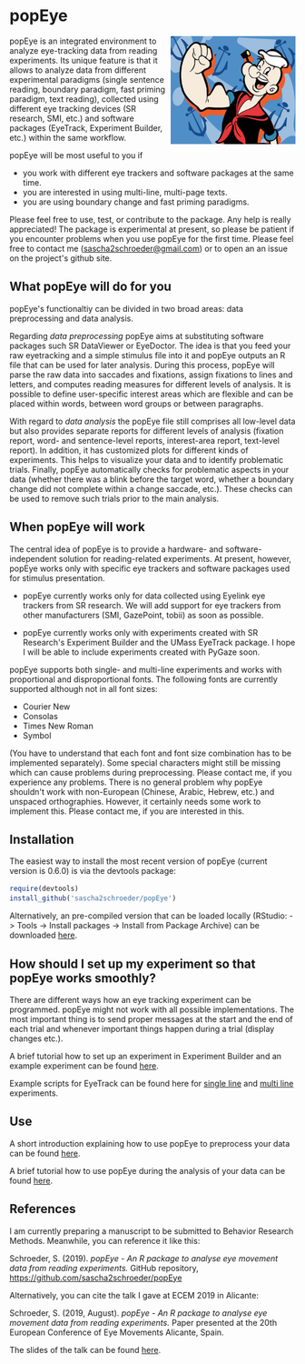 # popEye

<img align="right" width="220" height="190" src="materials/popeye1.jpg?raw=true">

popEye is an integrated environment to analyze eye-tracking data from reading experiments. Its unique feature is that it allows to analyze data from different experimental paradigms (single sentence reading, boundary paradigm, fast priming paradigm, text reading), collected using different eye tracking devices (SR research, SMI, etc.) and software packages (EyeTrack, Experiment Builder, etc.) within the same workflow.

popEye will be most useful to you if
- you work with different eye trackers and software packages at the same time.
- you are interested in using multi-line, multi-page texts.
- you are using boundary change and fast priming paradigms. 

Please feel free to use, test, or contribute to the package. Any help is really appreciated! The package is experimental at present, so please be patient if you encounter problems when you use popEye for the first time. Please feel free to contact me (sascha2schroeder@gmail.com) or to open an an issue on the project's github site.


## What popEye will do for you


popEye's functionaltiy can be divided in two broad areas: data preprocessing 
and data analysis.

Regarding *data preprocessing* popEye aims at substituting software packages such
SR DataViewer or EyeDoctor. The idea is that you feed your raw eyetracking and a
simple stimulus file into it and popEye outputs an R file that can be used for later analysis. 
During this process, popEye will parse the raw data into saccades and fixations,
assign fixations to lines and letters, and computes reading measures for different levels of analysis. 
It is possible to define user-specific interest areas which are flexible and can be placed within words, 
between word groups or between paragraphs.

With regard to *data analysis* the popEye file still comprises all low-level data but also 
provides separate reports for different levels of analysis (fixation report, word-
and sentence-level reports, interest-area report, text-level report). In addition, 
it has customized plots for different kinds of experiments. This helps to visualize 
your data and to identify problematic trials. Finally, popEye automatically checks 
for problematic aspects in your data (whether there was a blink before the target word, 
whether a boundary change did not complete within a change saccade, etc.). These checks
can be used to remove such trials prior to the main analysis.


## When popEye will work

The central idea of popEye is to provide a hardware- and software-independent solution
for reading-related experiments. At present, however, popEye works only with specific
eye trackers and software packages used for stimulus presentation.

- popEye currently works only for data collected using Eyelink eye trackers from SR research.
We will add support for eye trackers from other manufacturers (SMI, GazePoint, tobii) as soon as possible.

- popEye currently works only with experiments created with SR Research's 
Experiment Builder and the UMass EyeTrack package. I hope I will be able to include experiments created with PyGaze soon.

popEye supports both single- and multi-line experiments and works with 
proportional and disproportional fonts. The following fonts are currently supported although not in all font sizes:

- Courier New 
- Consolas
- Times New Roman
- Symbol

(You have to understand that each font and font size combination has to be implemented separately). 
Some special characters might still be missing which can cause problems during preprocessing. Please contact me,
if you experience any problems.
There is no general problem why popEye shouldn't work with non-European (Chinese, Arabic, Hebrew, etc.) 
and unspaced orthographies. However, it certainly needs some work to implement this. 
Please contact me, if you are interested in this.


## Installation

The easiest way to install the most recent version of popEye (current version is 0.6.0) 
is via the devtools package:

``` R
require(devtools)
install_github('sascha2schroeder/popEye')
```

Alternatively, an pre-compiled version that can be loaded locally (RStudio: -> Tools -> Install packages
-> Install from Package Archive) can be downloaded [here](builds/popEye_0.6.0.tar.gz).

## How should I set up my experiment so that popEye works smoothly?

There are different ways how an eye tracking experiment can be programmed. 
popEye might not work with all possible implementations. The most important thing is to send proper
messages at the start and the end of each trial and whenever important things happen during a trial 
(display changes etc.). 

A brief tutorial how to set up an experiment in Experiment Builder and an example experiment
can be found [here](materials/Setup_ExperimentBuilder.md).

Example scripts for EyeTrack can be found here for
[single line](materials/EyeTrack_SingleLine.script) and 
[multi line](materials/EyeTrack_MultiLine.script) experiments.


## Use

A short introduction explaining how to use popEye to preprocess your data can be found [here](materials/Preprocessing.md).

A brief tutorial how to use popEye during the analysis of your data can be found [here](materials/Analysis.md).



## References

I am currently preparing a manuscript to be submitted to Behavior Research Methods.
Meanwhile, you can reference it like this:

Schroeder, S. (2019). *popEye - An R package to analyse eye movement data from reading experiments.* GitHub repository, https://github.com/sascha2schroeder/popEye

Alternatively, you can cite the talk I gave at ECEM 2019 in Alicante:

Schroeder, S. (2019, August). *popEye - An R package to analyse eye movement data from reading experiments.* Paper presented at the 20th European Conference of Eye Movements Alicante, Spain.

The slides of the talk can be found [here](paper/ECEM_2019_popEye.pdf).
